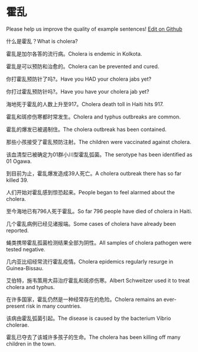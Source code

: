 # 霍乱

Please help us improve the quality of example sentences! [Edit on Github](https://github.com/jiyushe/jiyu-example-sentence-source/blob/main/chinese/huoluan.md)

<p><span class="chinese">什么是霍乱？</span><span class="english">What is cholera?</span></p>

<p><span class="chinese">霍乱是加尔各答的流行病。</span><span class="english">Cholera is endemic in Kolkota.</span></p>

<p><span class="chinese">霍乱是可以预防和治愈的。</span><span class="english">Cholera can be prevented and cured.</span></p>

<p><span class="chinese">你打霍乱预防针了吗?。</span><span class="english">Have you HAD your cholera jabs yet?</span></p>

<p><span class="chinese">你打过霍乱预防针吗?。</span><span class="english">Have you have your cholera jab yet?</span></p>

<p><span class="chinese">海地死于霍乱的人数上升至917。</span><span class="english">Cholera death toll in Haiti hits 917.</span></p>

<p><span class="chinese">霍乱和斑疹伤寒都时常发生。</span><span class="english">Cholera and typhus outbreaks are common.</span></p>

<p><span class="chinese">霍乱的爆发已被遏制住。</span><span class="english">The cholera outbreak has been contained.</span></p>

<p><span class="chinese">那些小孩接受了霍乱预防注射。</span><span class="english">The children were vaccinated against cholera.</span></p>

<p><span class="chinese">该血清型已被确定为01群小川型霍乱弧菌。</span><span class="english">The serotype has been identified as 01 Ogawa.</span></p>

<p><span class="chinese">到目前为止，霍乱爆发造成39人死亡。</span><span class="english">A cholera outbreak there has so far killed 39.</span></p>

<p><span class="chinese">人们开始对霍乱感到惊恐起来。</span><span class="english">People began to feel alarmed about the cholera.</span></p>

<p><span class="chinese">至今海地已有796人死于霍乱。</span><span class="english">So far 796 people have died of cholera in Haiti.</span></p>

<p><span class="chinese">几个霍乱病例已经见诸报端。</span><span class="english">Some cases of cholera have already been reported.</span></p>

<p><span class="chinese">蝇类携带霍乱孤菌检测结果全部为阴性。</span><span class="english">All samples of cholera pathogen were tested negative.</span></p>

<p><span class="chinese">几内亚比绍经常流行霍乱疫情。</span><span class="english">Cholera epidemics regularly resurge in Guinea-Bissau.</span></p>

<p><span class="chinese">艾伯特，施韦策用大蒜治疗霍乱和斑疹伤寒。</span><span class="english">Albert Schweitzer used it to treat cholera and typhus.</span></p>

<p><span class="chinese">在许多国家，霍乱仍然是一种经常存在的危险。</span><span class="english">Cholera remains an ever-present risk in many countries.</span></p>

<p><span class="chinese">该病由霍乱弧菌引起。</span><span class="english">The disease is caused by the bacterium Vibrio cholerae.</span></p>

<p><span class="chinese">霍乱已夺去了该城许多孩子的生命。</span><span class="english">The cholera has been killing off many children in the town.</span></p>


